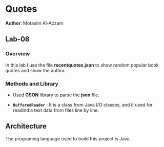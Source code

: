 # Quotes

**Author**: Motasim Al-Azzam

## Lab-08

### Overview

In this lab I use the file **recentquotes.json** to show random popular book quotes and show the author.

### Methods and Library

* Used **GSON** library to parse the **json** file.

*  **`BufferedReader`** : It is a class from Java I/O classes, and it used for readind a text data from files line by line.

## Architecture

The programing language used to build this project is Java.

